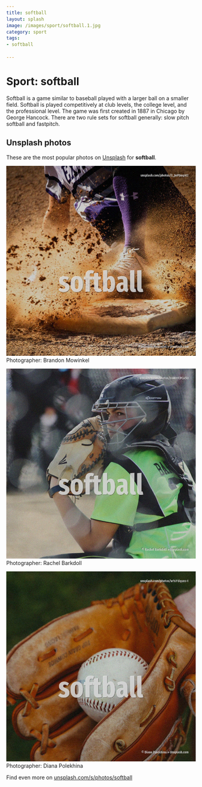 ```yaml
---
title: softball
layout: splash
image: /images/sport/softball.1.jpg
category: sport
tags:
- softball

---
```

# Sport: softball

Softball is a game similar to baseball played with a larger ball on a smaller field. Softball is played competitively at club levels, the college level, and the professional level. The game was first created in 1887 in Chicago by George Hancock.  There are two rule sets for softball generally: slow pitch softball and fastpitch. 

 
## Unsplash photos
These are the most popular photos on [Unsplash](https://unsplash.com) for **softball**.
 
![softball](/images/sport/softball.1.jpg)
Photographer:  Brandon Mowinkel
 
![softball](/images/sport/softball.2.jpg)
Photographer:  Rachel Barkdoll
 
![softball](/images/sport/softball.3.jpg)
Photographer:  Diana Polekhina
 
Find even more on [unsplash.com/s/photos/softball](https://unsplash.com/s/photos/softball)
 
